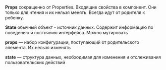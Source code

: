 **Props**  cокращенно от Properties. Входящие свойства в компонент. Они только для чтения и их нельзя менять. Всегда идут от родителя к ребенку.

**State** oбычный объект - источник данных. Содержит информацию по поведению и состоянию интерфейса. Можно мутировать

**props** — набор конфигурации, поступающий от родительского элемента. Их нельзя изменять

**state** — структура данных, необходимая для изменения и отслеживания пользовательских действий
    
